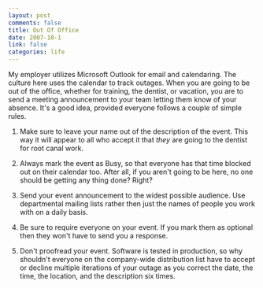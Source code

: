```yaml
--- 
layout: post
comments: false
title: Out Of Office
date: 2007-10-1
link: false
categories: life
---
```

My employer utilizes Microsoft Outlook for email and calendaring.  The culture here uses the calendar to track outages.  When you are going to be out of the office, whether for training, the dentist, or vacation, you are to send a meeting announcement to your team letting them know of your absence.  It's a good idea, provided everyone follows a couple of simple rules.

1. Make sure to leave your name out of the description of the event.  This way it will appear to all who accept it that <em>they</em> are going to the dentist for root canal work.

2. Always mark the event as Busy, so that everyone has that time blocked out on their calendar too.  After all, if you aren't going to be here, no one should be getting any thing done?  Right?

3. Send your event announcement to the widest possible audience.  Use departmental mailing lists rather then just the names of people you work with on a daily basis.

4. Be sure to require everyone on your event.  If you mark them as optional then they won't have to send you a response.

5. Don't proofread your event.  Software is tested in production, so why shouldn't everyone on the company-wide distribution list have to accept or decline multiple iterations of your outage as you correct the date, the time, the location, and the description six times.
